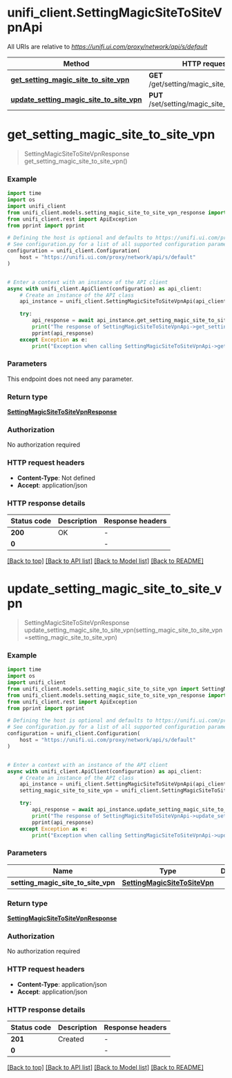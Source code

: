 # unifi_client.SettingMagicSiteToSiteVpnApi

All URIs are relative to *https://unifi.ui.com/proxy/network/api/s/default*

Method | HTTP request | Description
------------- | ------------- | -------------
[**get_setting_magic_site_to_site_vpn**](SettingMagicSiteToSiteVpnApi.md#get_setting_magic_site_to_site_vpn) | **GET** /get/setting/magic_site_to_site_vpn | 
[**update_setting_magic_site_to_site_vpn**](SettingMagicSiteToSiteVpnApi.md#update_setting_magic_site_to_site_vpn) | **PUT** /set/setting/magic_site_to_site_vpn | 


# **get_setting_magic_site_to_site_vpn**
> SettingMagicSiteToSiteVpnResponse get_setting_magic_site_to_site_vpn()



### Example


```python
import time
import os
import unifi_client
from unifi_client.models.setting_magic_site_to_site_vpn_response import SettingMagicSiteToSiteVpnResponse
from unifi_client.rest import ApiException
from pprint import pprint

# Defining the host is optional and defaults to https://unifi.ui.com/proxy/network/api/s/default
# See configuration.py for a list of all supported configuration parameters.
configuration = unifi_client.Configuration(
    host = "https://unifi.ui.com/proxy/network/api/s/default"
)


# Enter a context with an instance of the API client
async with unifi_client.ApiClient(configuration) as api_client:
    # Create an instance of the API class
    api_instance = unifi_client.SettingMagicSiteToSiteVpnApi(api_client)

    try:
        api_response = await api_instance.get_setting_magic_site_to_site_vpn()
        print("The response of SettingMagicSiteToSiteVpnApi->get_setting_magic_site_to_site_vpn:\n")
        pprint(api_response)
    except Exception as e:
        print("Exception when calling SettingMagicSiteToSiteVpnApi->get_setting_magic_site_to_site_vpn: %s\n" % e)
```



### Parameters

This endpoint does not need any parameter.

### Return type

[**SettingMagicSiteToSiteVpnResponse**](SettingMagicSiteToSiteVpnResponse.md)

### Authorization

No authorization required

### HTTP request headers

 - **Content-Type**: Not defined
 - **Accept**: application/json

### HTTP response details

| Status code | Description | Response headers |
|-------------|-------------|------------------|
**200** | OK |  -  |
**0** |  |  -  |

[[Back to top]](#) [[Back to API list]](../README.md#documentation-for-api-endpoints) [[Back to Model list]](../README.md#documentation-for-models) [[Back to README]](../README.md)

# **update_setting_magic_site_to_site_vpn**
> SettingMagicSiteToSiteVpnResponse update_setting_magic_site_to_site_vpn(setting_magic_site_to_site_vpn=setting_magic_site_to_site_vpn)



### Example


```python
import time
import os
import unifi_client
from unifi_client.models.setting_magic_site_to_site_vpn import SettingMagicSiteToSiteVpn
from unifi_client.models.setting_magic_site_to_site_vpn_response import SettingMagicSiteToSiteVpnResponse
from unifi_client.rest import ApiException
from pprint import pprint

# Defining the host is optional and defaults to https://unifi.ui.com/proxy/network/api/s/default
# See configuration.py for a list of all supported configuration parameters.
configuration = unifi_client.Configuration(
    host = "https://unifi.ui.com/proxy/network/api/s/default"
)


# Enter a context with an instance of the API client
async with unifi_client.ApiClient(configuration) as api_client:
    # Create an instance of the API class
    api_instance = unifi_client.SettingMagicSiteToSiteVpnApi(api_client)
    setting_magic_site_to_site_vpn = unifi_client.SettingMagicSiteToSiteVpn() # SettingMagicSiteToSiteVpn |  (optional)

    try:
        api_response = await api_instance.update_setting_magic_site_to_site_vpn(setting_magic_site_to_site_vpn=setting_magic_site_to_site_vpn)
        print("The response of SettingMagicSiteToSiteVpnApi->update_setting_magic_site_to_site_vpn:\n")
        pprint(api_response)
    except Exception as e:
        print("Exception when calling SettingMagicSiteToSiteVpnApi->update_setting_magic_site_to_site_vpn: %s\n" % e)
```



### Parameters


Name | Type | Description  | Notes
------------- | ------------- | ------------- | -------------
 **setting_magic_site_to_site_vpn** | [**SettingMagicSiteToSiteVpn**](SettingMagicSiteToSiteVpn.md)|  | [optional] 

### Return type

[**SettingMagicSiteToSiteVpnResponse**](SettingMagicSiteToSiteVpnResponse.md)

### Authorization

No authorization required

### HTTP request headers

 - **Content-Type**: application/json
 - **Accept**: application/json

### HTTP response details

| Status code | Description | Response headers |
|-------------|-------------|------------------|
**201** | Created |  -  |
**0** |  |  -  |

[[Back to top]](#) [[Back to API list]](../README.md#documentation-for-api-endpoints) [[Back to Model list]](../README.md#documentation-for-models) [[Back to README]](../README.md)

